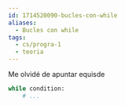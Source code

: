 ```yaml
---
id: 1714520090-bucles-con-while
aliases:
  - Bucles con while
tags:
  - cs/progra-1
  - teoria
---
```


Me olvidé de apuntar equisde

```python
while condition:
	# ...
```
